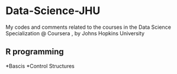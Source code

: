 # Data-Science-JHU
My codes and comments related to the courses in the Data Science Specialization @ Coursera , by Johns Hopkins University
## R programming
*Bascis
*Control Structures